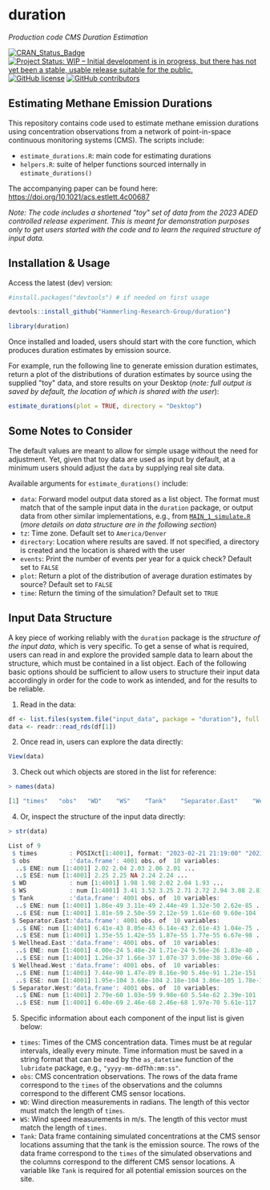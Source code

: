 # duration
*Production code CMS Duration Estimation*

[![CRAN_Status_Badge](https://www.r-pkg.org/badges/version/duration)](http://cran.r-project.org/package=duration)
[![Project Status: WIP – Initial development is in progress, but there has not yet been a stable, usable release suitable for the public.](https://www.repostatus.org/badges/latest/wip.svg)](https://www.repostatus.org/#wip)
[![GitHub license](https://img.shields.io/github/license/Hammerling-Research-Group/duration?color=blue)](https://github.com/Hammerling-Research-Group/duration/blob/main/LICENSE)
[![GitHub contributors](https://img.shields.io/github/contributors/Hammerling-Research-Group/duration.svg)](https://github.com/Hammerling-Research-Group/duration/graphs/contributors/)

## Estimating Methane Emission Durations

This repository contains code used to estimate methane emission durations using concentration observations from a network of point-in-space continuous monitoring systems (CMS). The scripts include: 

  - `estimate_durations.R`: main code for estimating durations
  - `helpers.R`: suite of helper functions sourced internally in `estimate_durations()`

The accompanying paper can be found here: https://doi.org/10.1021/acs.estlett.4c00687

*Note: The code includes a shortened "toy" set of data from the 2023 ADED controlled release experiment. This is meant for demonstration purposes only to get users started with the code and to learn the required structure of input data.*

## Installation & Usage

Access the latest (dev) version:

```r
#install.packages("devtools") # if needed on first usage

devtools::install_github("Hammerling-Research-Group/duration")

library(duration)
```

Once installed and loaded, users should start with the core function, which produces duration estimates by emission source. 

For example, run the following line to generate emission duration estimates, return a plot of the distributions of duration estimates by source using the supplied "toy" data, and store results on your Desktop (*note: full output is saved by default, the location of which is shared with the user*): 

```r
estimate_durations(plot = TRUE, directory = "Desktop")
```

## Some Notes to Consider

The default values are meant to allow for simple usage without the need for adjustment. Yet, given that toy data are used as input by default, at a minimum users should adjust the `data` by supplying real site data.

Available arguments for `estimate_durations()` include:

  - `data`: Forward model output data stored as a list object. The format must match that of the sample input data in the `duration` package, or output data from other similar implementations, e.g., from [`MAIN_1_simulate.R`](https://github.com/wsdaniels/DLQ/) (*more details on data structure are in the following section*)
  - `tz`: Time zone. Default set to `America/Denver`
  - `directory`: Location where results are saved. If not specified, a directory is created and the location is shared with the user
  - `events`: Print the number of events per year for a quick check? Default set to `FALSE`
  - `plot`: Return a plot of the distribution of average duration estimates by source? Default set to `FALSE`
  - `time`: Return the timing of the simulation? Default set to `TRUE`

## Input Data Structure

A key piece of working reliably with the `duration` package is the *structure of the input data*, which is very specific. To get a sense of what is required, users can read in and explore the provided sample data to learn about the structure, which must be contained in a list object. Each of the following basic options should be sufficient to allow users to structure their input data accordingly in order for the code to work as intended, and for the results to be reliable. 

  1. Read in the data:

```r
df <- list.files(system.file("input_data", package = "duration"), full.names = TRUE)
data <- readr::read_rds(df[1])
```

  2. Once read in, users can explore the data directly:

```r
View(data)
```

  3. Check out which objects are stored in the list for reference:

```r
> names(data)

[1] "times"   "obs"   "WD"    "WS"    "Tank"    "Separator.East"    "Wellhead.East"   "Wellhead.West"   "Separator.West"
```

  4. Or, inspect the structure of the input data directly:

```r
> str(data)

List of 9
 $ times         : POSIXct[1:4001], format: "2023-02-21 21:19:00" "2023-02-21 21:20:00" "2023-02-21 21:21:00" "2023-02-21 21:22:00" ...
 $ obs           :'data.frame':	4001 obs. of  10 variables:
  ..$ ENE: num [1:4001] 2.02 2.04 2.03 2.06 2.01 ...
  ..$ ESE: num [1:4001] 2.25 2.25 NA 2.24 2.24 ...
 $ WD            : num [1:4001] 1.98 1.98 2.02 2.04 1.93 ...
 $ WS            : num [1:4001] 3.41 3.52 3.25 2.71 2.72 2.94 3.08 2.81 3.16 3.07 ...
 $ Tank          :'data.frame':	4001 obs. of  10 variables:
  ..$ ENE: num [1:4001] 1.86e-49 3.11e-49 2.44e-49 1.32e-50 2.62e-85 ...
  ..$ ESE: num [1:4001] 1.81e-59 2.50e-59 2.12e-59 1.61e-60 9.60e-104 ...
 $ Separator.East:'data.frame':	4001 obs. of  10 variables:
  ..$ ENE: num [1:4001] 6.41e-43 8.05e-43 6.14e-43 2.61e-43 1.04e-75 ...
  ..$ ESE: num [1:4001] 1.35e-55 1.42e-55 1.87e-55 1.77e-55 6.67e-98 ...
 $ Wellhead.East :'data.frame':	4001 obs. of  10 variables:
  ..$ ENE: num [1:4001] 4.00e-24 5.48e-24 1.71e-24 9.56e-26 1.83e-40 ...
  ..$ ESE: num [1:4001] 1.26e-37 1.66e-37 1.07e-37 3.09e-38 3.09e-66 ...
 $ Wellhead.West :'data.frame':	4001 obs. of  10 variables:
  ..$ ENE: num [1:4001] 7.44e-90 1.47e-89 8.16e-90 5.46e-91 1.21e-151 ...
  ..$ ESE: num [1:4001] 1.95e-104 3.68e-104 2.18e-104 3.86e-105 1.78e-177 ...
 $ Separator.West:'data.frame':	4001 obs. of  10 variables:
  ..$ ENE: num [1:4001] 2.79e-60 1.03e-59 9.98e-60 5.54e-62 2.39e-101 ...
  ..$ ESE: num [1:4001] 6.40e-69 2.46e-68 2.46e-68 1.97e-70 5.61e-117 ...
```

5. Specific information about each component of the input list is given below:

- `times`: Times of the CMS concentration data. Times must be at regular intervals, ideally every minute. Time information must be saved in a string format that can be read by the `as_datetime` function of the `lubridate` package, e.g., `"yyyy-mm-ddThh:mm:ss"`.
- `obs`: CMS concentration observations. The rows of the data frame correspond to the `times` of the observations and the columns correspond to the different CMS sensor locations.
- `WD`: Wind direction measurements in radians. The length of this vector must match the length of `times`.
- `WS`: Wind speed measurements in m/s. The length of this vector must match the length of `times`.
- `Tank`: Data frame containing simulated concentrations at the CMS sensor locations assuming that the tank is the emission source. The rows of the data frame correspond to the `times` of the simulated observations and the columns correspond to the different CMS sensor locations. A variable like `Tank` is required for all potential emission sources on the site.
